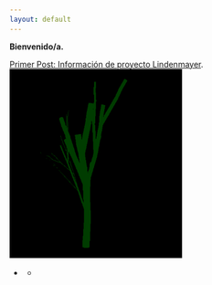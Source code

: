 ```yaml
---
layout: default
---
```


**Bienvenido/a.**

[Primer Post: Información de proyecto Lindenmayer](another-page).
![Arbol generado con Lindenmayer](Post1.png)
* *

